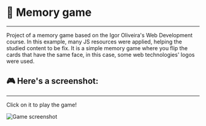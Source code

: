 # 📍 Memory game
---
 Project of a memory game based on the Igor Oliveira's Web Development course. In this example, many JS resources were applied, helping the studied content to be fix.
 It is a simple memory game where you flip the cards that have the same face, in this case, some web technologies' logos were used.

## 🎮 Here's a screenshot:
---
 Click on it to play the game!

 ![Game screenshot](memory-game/assets/Screenshot.png "Cards")